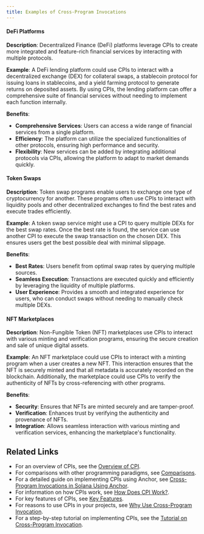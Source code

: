 ```yaml
---
title: Examples of Cross-Program Invocations
---
```


#### DeFi Platforms

**Description**: Decentralized Finance (DeFi) platforms leverage CPIs to create more integrated and feature-rich financial services by interacting with multiple protocols.

**Example**: A DeFi lending platform could use CPIs to interact with a decentralized exchange (DEX) for collateral swaps, a stablecoin protocol for issuing loans in stablecoins, and a yield farming protocol to generate returns on deposited assets. By using CPIs, the lending platform can offer a comprehensive suite of financial services without needing to implement each function internally.

**Benefits**:

- **Comprehensive Services**: Users can access a wide range of financial services from a single platform.
- **Efficiency**: The platform can utilize the specialized functionalities of other protocols, ensuring high performance and security.
- **Flexibility**: New services can be added by integrating additional protocols via CPIs, allowing the platform to adapt to market demands quickly.

#### Token Swaps

**Description**: Token swap programs enable users to exchange one type of cryptocurrency for another. These programs often use CPIs to interact with liquidity pools and other decentralized exchanges to find the best rates and execute trades efficiently.

**Example**: A token swap service might use a CPI to query multiple DEXs for the best swap rates. Once the best rate is found, the service can use another CPI to execute the swap transaction on the chosen DEX. This ensures users get the best possible deal with minimal slippage.

**Benefits**:

- **Best Rates**: Users benefit from optimal swap rates by querying multiple sources.
- **Seamless Execution**: Transactions are executed quickly and efficiently by leveraging the liquidity of multiple platforms.
- **User Experience**: Provides a smooth and integrated experience for users, who can conduct swaps without needing to manually check multiple DEXs.

#### NFT Marketplaces

**Description**: Non-Fungible Token (NFT) marketplaces use CPIs to interact with various minting and verification programs, ensuring the secure creation and sale of unique digital assets.

**Example**: An NFT marketplace could use CPIs to interact with a minting program when a user creates a new NFT. This interaction ensures that the NFT is securely minted and that all metadata is accurately recorded on the blockchain. Additionally, the marketplace could use CPIs to verify the authenticity of NFTs by cross-referencing with other programs.

**Benefits**:

- **Security**: Ensures that NFTs are minted securely and are tamper-proof.
- **Verification**: Enhances trust by verifying the authenticity and provenance of NFTs.
- **Integration**: Allows seamless interaction with various minting and verification services, enhancing the marketplace's functionality.

## Related Links

- For an overview of CPIs, see the [Overview of CPI](overview.md).
- For comparisons with other programming paradigms, see [Comparisons](comparisons.md).
- For a detailed guide on implementing CPIs using Anchor, see [Cross-Program Invocations in Solana Using Anchor](index.md).
- For information on how CPIs work, see [How Does CPI Work?](how-does-it-work.md).
- For key features of CPIs, see [Key Features](key-features.md).
- For reasons to use CPIs in your projects, see [Why Use Cross-Program Invocation](why.md).
- For a step-by-step tutorial on implementing CPIs, see the [Tutorial on Cross-Program Invocation](tutorial.md).
